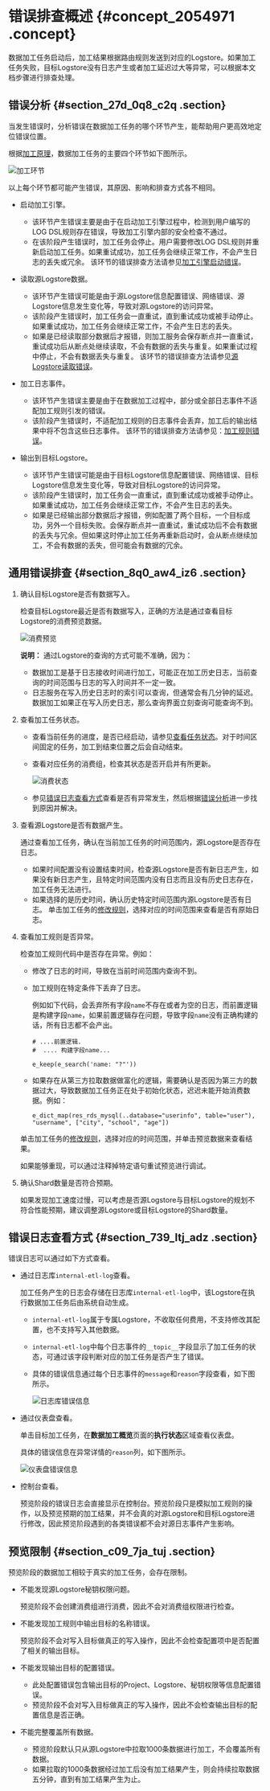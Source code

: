 # 错误排查概述 {#concept_2054971 .concept}

数据加工任务启动后，加工结果根据路由规则发送到对应的Logstore。如果加工任务失败，目标Logstore没有日志产生或者加工延迟过大等异常，可以根据本文档步骤进行排查处理。

## 错误分析 {#section_27d_0q8_c2q .section}

当发生错误时，分析错误在数据加工任务的哪个环节产生，能帮助用户更高效地定位错误位置。

根据[加工原理](cn.zh-CN/数据加工/加工原理.md#)，数据加工任务的主要四个环节如下图所示。

![加工环节](http://static-aliyun-doc.oss-cn-hangzhou.aliyuncs.com/assets/img/1631181/156863361659263_zh-CN.png)

以上每个环节都可能产生错误，其原因、影响和排查方式各不相同。

-   启动加工引擎。

    -   该环节产生错误主要是由于在启动加工引擎过程中，检测到用户编写的LOG DSL规则存在错误，导致加工引擎内部的安全检查不通过。
    -   在该阶段产生错误时，加工任务会停止。用户需要修改LOG DSL规则并重新启动加工任务。如果重试成功，加工任务会继续正常工作，不会产生日志的丢失或冗余。
    该环节的错误排查方法请参见[加工引擎启动错误](cn.zh-CN/数据加工/FAQ/加工引擎启动错误.md#)。

-   读取源Logstore数据。

    -   该环节产生错误可能是由于源Logstore信息配置错误、网络错误、源Logstore信息发生变化等，导致对源Logstore的访问异常。
    -   该阶段产生错误时，加工任务会一直重试，直到重试成功或被手动停止。如果重试成功，加工任务会继续正常工作，不会产生日志的丢失。
    -   如果是已经读取部分数据后才报错，则加工服务会保存断点并一直重试，重试成功后从断点处继续读取，不会有数据的丢失与重复。如果重试过程中停止，不会有数据丢失与重复。
    该环节的错误排查方法请参见[源Logstore读取错误](cn.zh-CN/数据加工/FAQ/源Logstore读取错误.md#)。

-   加工日志事件。

    -   该环节产生错误主要是由于在数据加工过程中，部分或全部日志事件不适配加工规则引发的错误。
    -   该阶段产生错误时，不适配加工规则的日志事件会丢弃，加工后的输出结果中将不包含这些日志事件。
    该环节的错误排查方法请参见：[加工规则错误](cn.zh-CN/数据加工/FAQ/加工规则错误.md#)。

-   输出到目标Logstore。
    -   该环节产生错误可能是由于目标Logstore信息配置错误、网络错误、目标Logstore信息发生变化等，导致对目标Logstore的访问异常。
    -   该阶段产生错误时，加工任务会一直重试，直到重试成功或被手动停止。如果重试成功，加工任务会继续正常工作，不会产生日志的丢失。
    -   如果是已经输出部分数据后才报错，例如配置了两个目标，一个目标成功，另外一个目标失败。会保存断点并一直重试，重试成功后不会有数据的丢失与冗余。但如果这时停止加工任务再重新启动时，会从断点继续加工，不会有数据的丢失，但可能会有数据的冗余。

## 通用错误排查 {#section_8q0_aw4_iz6 .section}

1.  确认目标Logstore是否有数据写入。

    检查目标Logstore最近是否有数据写入，正确的方法是通过查看目标Logstore的消费预览数据。

    ![消费预览](http://static-aliyun-doc.oss-cn-hangzhou.aliyuncs.com/assets/img/1631181/156863361659268_zh-CN.png)

    **说明：** 通过Logstore的查询的方式可能不准确，因为：

    -   数据加工是基于日志接收时间进行加工，可能正在加工历史日志，当前查询的时间范围与日志的写入时间并不一定一致。
    -   日志服务在写入历史日志时的索引可以查询，但通常会有几分钟的延迟。 数据加工如果正在写入历史日志，那么查询界面立刻查询可能查询不到。
2.  查看加工任务状态。
    -   查看当前任务的进度，是否已经启动，请参见[查看任务状态](cn.zh-CN/数据加工/管理数据加工任务.md#section_g57_l8g_v5v)。对于时间区间固定的任务，加工到结束位置之后会自动结束。
    -   查看对应任务的消费组，检查其状态是否开启并有所更新。

        ![消费状态](http://static-aliyun-doc.oss-cn-hangzhou.aliyuncs.com/assets/img/1631181/156863361659270_zh-CN.png)

    -   参见[错误日志查看方式](#section_739_ltj_adz)查看是否有异常发生，然后根据[错误分析](#section_27d_0q8_c2q)进一步找到原因并解决。
3.  查看源Logstore是否有数据产生。

    通过查看加工任务，确认在当前加工任务的时间范围内，源Logstore是否存在日志。

    -   如果时间配置没有设置结束时间，检查源Logstore是否有新日志产生，如果没有新日志产生，且特定时间范围内没有日志而且没有历史日志存在，加工任务无法进行。
    -   如果选择的是历史时间，确认历史特定时间范围内源Logstore是否有日志。
    单击加工任务的[修改规则](cn.zh-CN/数据加工/管理数据加工任务.md#section_ynp_3xv_m26)，选择对应的时间范围来查看是否有原始日志。

4.  查看加工规则是否异常。

    检查加工规则代码中是否存在异常。例如：

    -   修改了日志的时间，导致在当前时间范围内查询不到。
    -   加工规则在特定条件下丢弃了日志。

        例如如下代码，会丢弃所有字段`name`不存在或者为空的日志，而前置逻辑是构建字段`name`，如果前置逻辑存在问题，导致字段`name`没有正确构建的话，所有日志都不会产出。

        ``` {#codeblock_l0m_0ct_hbp}
        # ....前置逻辑.
        #  .... 构建字段name...
        
        e_keep(e_search('name: "?"'))
        ```

    -   如果存在从第三方拉取数据做富化的逻辑，需要确认是否因为第三方的数据过大，导致数据加工任务正在处于初始化状态，迟迟未能开始消费数据。例如：

        ``` {#codeblock_izr_e8f_dxy}
        e_dict_map(res_rds_mysql(..database="userinfo", table="user"), "username", ["city", "school", "age"])
        ```

    单击加工任务的[修改规则](cn.zh-CN/数据加工/管理数据加工任务.md#section_ynp_3xv_m26)，选择对应的时间范围，并单击预览数据来查看结果。

    如果能够重现，可以通过注释掉特定语句重试预览进行调试。

5.  确认Shard数量是否符合预期。

    如果发现加工速度过慢，可以考虑是否源Logstore与目标Logstore的规划不符合性能预期，建议调整源Logstore或目标Logstore的Shard数量。


## 错误日志查看方式 {#section_739_ltj_adz .section}

错误日志可以通过如下方式查看。

-   通过日志库`internal-etl-log`查看。

    加工任务产生的日志会存储在日志库`internal-etl-log`中，该Logstore在执行数据加工任务后由系统自动生成。

    -   `internal-etl-log`属于专属Logstore，不收取任何费用，不支持修改其配置，也不支持写入其他数据。
    -   `internal-etl-log`中每个日志事件的`__topic__`字段显示了加工任务的状态，可通过该字段判断对应的加工任务是否产生了错误。
    -   具体的错误信息通过每个日志事件的`message`和`reason`字段查看，如下图所示。

        ![日志库错误信息](http://static-aliyun-doc.oss-cn-hangzhou.aliyuncs.com/assets/img/1631181/156863361759276_zh-CN.png)

-   通过仪表盘查看。

    单击目标加工任务，在**数据加工概览**页面的**执行状态**区域查看仪表盘。

    具体的错误信息在异常详情的`reason`列，如下图所示。

    ![仪表盘错误信息](http://static-aliyun-doc.oss-cn-hangzhou.aliyuncs.com/assets/img/1631181/156863361759277_zh-CN.png)

-   控制台查看。

    预览阶段的错误日志会直接显示在控制台。预览阶段只是模拟加工规则的操作，以及预览预期的加工结果，并不会真的对源Logstore和目标Logstore进行修改，因此预览阶段遇到的各类错误都不会对源日志事件产生影响。


## 预览限制 {#section_c09_7ja_tuj .section}

预览阶段的数据加工相较于真实的加工任务，会存在限制。

-   不能发现源Logstore秘钥权限问题。

    预览阶段不会创建消费组进行消费，因此不会对消费组权限进行检查。

-   不能发现加工规则中输出目标的名称错误。

    预览阶段不会对写入目标做真正的写入操作，因此不会检查配置项中是否配置了相关的输出目标。

-   不能发现输出目标的配置错误。
    -   此处配置错误包含输出目标的Project、Logstore、秘钥权限等信息配置错误。
    -   预览阶段不会对写入目标做真正的写入操作，因此不会检查输出目标的配置信息是否正确。
-   不能完整覆盖所有数据。
    -   预览阶段默认只从源Logstore中拉取1000条数据进行加工，不会覆盖所有数据。
    -   如果拉取的1000条数据经过加工后没有加工结果产生，则会持续拉取数据五分钟，直到有加工结果产生为止。

